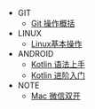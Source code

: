 * GIT
  * [Git 操作概括](/y_git/Git操作概括.md)
* LINUX
  * [Linux基本操作](y_linux/Linux基本操作.md)
* ANDROID
  * [Kotlin 语法上手](y_android/Kotlin语法上手.md)
  * [Kotlin 进阶入门](y_android/Kotlin进阶入门.md)
* NOTE
  * [Mac 微信双开](y_note/Mac微信双开.md)

